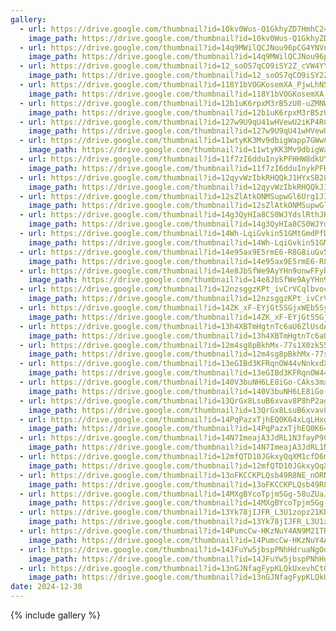 ```yaml
---
gallery:
  - url: https://drive.google.com/thumbnail?id=10kv0Wus-Q1GkhyZD7HmhC24-2ZcJeCmn&sz=w1000
    image_path: https://drive.google.com/thumbnail?id=10kv0Wus-Q1GkhyZD7HmhC24-2ZcJeCmn&sz=w1000
  - url: https://drive.google.com/thumbnail?id=14q9MWilQCJNou96pCG4YNVn-IdWYHo_U&sz=w1000
    image_path: https://drive.google.com/thumbnail?id=14q9MWilQCJNou96pCG4YNVn-IdWYHo_U&sz=w1000
  - url: https://drive.google.com/thumbnail?id=12_soOS7qCO9iSY2Z_cVW4YY5TOXc9IQM&sz=w1000
    image_path: https://drive.google.com/thumbnail?id=12_soOS7qCO9iSY2Z_cVW4YY5TOXc9IQM&sz=w1000
  - url: https://drive.google.com/thumbnail?id=118Y1bVOGKosemXA_PjwLhN5lKPCaM94X&sz=w1000
    image_path: https://drive.google.com/thumbnail?id=118Y1bVOGKosemXA_PjwLhN5lKPCaM94X&sz=w1000
  - url: https://drive.google.com/thumbnail?id=12b1uK6rpxM3rB5zU0-uZMNWNBODpKK1r&sz=w1000
    image_path: https://drive.google.com/thumbnail?id=12b1uK6rpxM3rB5zU0-uZMNWNBODpKK1r&sz=w1000
  - url: https://drive.google.com/thumbnail?id=127w9U9qU41wHVewU2iKP4RCH7HfkhhKo&sz=w1000
    image_path: https://drive.google.com/thumbnail?id=127w9U9qU41wHVewU2iKP4RCH7HfkhhKo&sz=w1000
  - url: https://drive.google.com/thumbnail?id=11wtyKK3Mv9dbigWapp7GWwCeNHVFQlBM&sz=w1000
    image_path: https://drive.google.com/thumbnail?id=11wtyKK3Mv9dbigWapp7GWwCeNHVFQlBM&sz=w1000
  - url: https://drive.google.com/thumbnail?id=11f7zI6dduInykPFHHW8dkUYppg9pEEuC&sz=w1000
    image_path: https://drive.google.com/thumbnail?id=11f7zI6dduInykPFHHW8dkUYppg9pEEuC&sz=w1000
  - url: https://drive.google.com/thumbnail?id=12qyvWzIbkRHQQkJ1HYxSB285t-G-rUpW&sz=w1000
    image_path: https://drive.google.com/thumbnail?id=12qyvWzIbkRHQQkJ1HYxSB285t-G-rUpW&sz=w1000
  - url: https://drive.google.com/thumbnail?id=12sZlAtkONMSupwGl6Urg1JIEBoCjXmUW&sz=w1000
    image_path: https://drive.google.com/thumbnail?id=12sZlAtkONMSupwGl6Urg1JIEBoCjXmUW&sz=w1000
  - url: https://drive.google.com/thumbnail?id=14g3QyHIa8CS0WJYdslRthJKvyqRZP0VW&sz=w1000
    image_path: https://drive.google.com/thumbnail?id=14g3QyHIa8CS0WJYdslRthJKvyqRZP0VW&sz=w1000
  - url: https://drive.google.com/thumbnail?id=14Wh-LqiGvkin51GMtGmdPfDjE3Tudh6O&sz=w1000
    image_path: https://drive.google.com/thumbnail?id=14Wh-LqiGvkin51GMtGmdPfDjE3Tudh6O&sz=w1000
  - url: https://drive.google.com/thumbnail?id=14e95ax9E5rmE6-R8GBiuGv5CiND0mj8V&sz=w1000
    image_path: https://drive.google.com/thumbnail?id=14e95ax9E5rmE6-R8GBiuGv5CiND0mj8V&sz=w1000
  - url: https://drive.google.com/thumbnail?id=14e8JbSfWe9AyYHn9onwFFybv0YL-moTP&sz=w1000
    image_path: https://drive.google.com/thumbnail?id=14e8JbSfWe9AyYHn9onwFFybv0YL-moTP&sz=w1000
  - url: https://drive.google.com/thumbnail?id=12nzsggzKPt_ivCrVCqlbvocgvbkUvEAd&sz=w1000
    image_path: https://drive.google.com/thumbnail?id=12nzsggzKPt_ivCrVCqlbvocgvbkUvEAd&sz=w1000
  - url: https://drive.google.com/thumbnail?id=14ZK_xF-EYjGt5SGjxWEb5Sym6JOuXv3D&sz=w1000
    image_path: https://drive.google.com/thumbnail?id=14ZK_xF-EYjGt5SGjxWEb5Sym6JOuXv3D&sz=w1000
  - url: https://drive.google.com/thumbnail?id=13h4XBTmHgtnTc6aU6ZlUsdAwLJtNEd3O&sz=w1000
    image_path: https://drive.google.com/thumbnail?id=13h4XBTmHgtnTc6aU6ZlUsdAwLJtNEd3O&sz=w1000
  - url: https://drive.google.com/thumbnail?id=12m4sg8pBkhMx-77s1X0zk55ZQ98T9NUh&sz=w1000
    image_path: https://drive.google.com/thumbnail?id=12m4sg8pBkhMx-77s1X0zk55ZQ98T9NUh&sz=w1000
  - url: https://drive.google.com/thumbnail?id=13eGIBd3KFRqnOW44vNnkxdXpUlpp5gLC&sz=w1000
    image_path: https://drive.google.com/thumbnail?id=13eGIBd3KFRqnOW44vNnkxdXpUlpp5gLC&sz=w1000
  - url: https://drive.google.com/thumbnail?id=140V3buNH6LE8iGo-CAks3mxr9aIaG55D&sz=w1000
    image_path: https://drive.google.com/thumbnail?id=140V3buNH6LE8iGo-CAks3mxr9aIaG55D&sz=w1000
  - url: https://drive.google.com/thumbnail?id=13QrGx8LsuB6xvav8P8hP2agZy62tMnV9&sz=w1000
    image_path: https://drive.google.com/thumbnail?id=13QrGx8LsuB6xvav8P8hP2agZy62tMnV9&sz=w1000
  - url: https://drive.google.com/thumbnail?id=14PqPazxTjhEQ0K64xLqLHxgLqKy3Ph_m&sz=w1000
    image_path: https://drive.google.com/thumbnail?id=14PqPazxTjhEQ0K64xLqLHxgLqKy3Ph_m&sz=w1000
  - url: https://drive.google.com/thumbnail?id=14N7ImeajA3JdRL1N3fayP9CKnFzXDY5n&sz=w1000
    image_path: https://drive.google.com/thumbnail?id=14N7ImeajA3JdRL1N3fayP9CKnFzXDY5n&sz=w1000
  - url: https://drive.google.com/thumbnail?id=12mfQTD10JGkxyQqXM1cfD6miPc4hY62v&sz=w1000
    image_path: https://drive.google.com/thumbnail?id=12mfQTD10JGkxyQqXM1cfD6miPc4hY62v&sz=w1000
  - url: https://drive.google.com/thumbnail?id=13oFKCCKPLQsb49R8NE_nORN5JaZaULX1&sz=w1000
    image_path: https://drive.google.com/thumbnail?id=13oFKCCKPLQsb49R8NE_nORN5JaZaULX1&sz=w1000
  - url: https://drive.google.com/thumbnail?id=14MXgBYcoTpjm5Gg-58uZUaJ9vNduS4tI&sz=w1000
    image_path: https://drive.google.com/thumbnail?id=14MXgBYcoTpjm5Gg-58uZUaJ9vNduS4tI&sz=w1000
  - url: https://drive.google.com/thumbnail?id=13Yk78jIJFR_L3U1zopz21KBVWTJA_xzT&sz=w1000
    image_path: https://drive.google.com/thumbnail?id=13Yk78jIJFR_L3U1zopz21KBVWTJA_xzT&sz=w1000
  - url: https://drive.google.com/thumbnail?id=14PumcCw-HKzNuY4AN9M21TRq8JTd2ZdW&sz=w1000
    image_path: https://drive.google.com/thumbnail?id=14PumcCw-HKzNuY4AN9M21TRq8JTd2ZdW&sz=w1000
  - url: https://drive.google.com/thumbnail?id=14JFuYw5jbspPNhHdruaNgOqe9iz6GaDU&sz=w1000
    image_path: https://drive.google.com/thumbnail?id=14JFuYw5jbspPNhHdruaNgOqe9iz6GaDU&sz=w1000
  - url: https://drive.google.com/thumbnail?id=13nGJNfagFypKLQkUxevhCt0ifC7c--AA&sz=w1000
    image_path: https://drive.google.com/thumbnail?id=13nGJNfagFypKLQkUxevhCt0ifC7c--AA&sz=w1000
date: 2024-12-30
---
```


{% include gallery %}